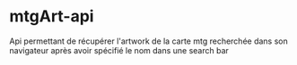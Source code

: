 # mtgArt-api
Api permettant de récupérer l'artwork de la carte mtg recherchée dans son navigateur après avoir spécifié le nom dans une search bar
